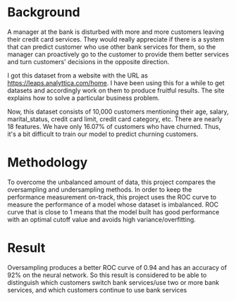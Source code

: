 # Background

A manager at the bank is disturbed with more and more customers leaving their credit card services. They would really appreciate if there is a system that can predict customer who use other bank services for them, so the manager can proactively go to the customer to provide them better services and turn customers' decisions in the opposite direction.

I got this dataset from a website with the URL as https://leaps.analyttica.com/home. I have been using this for a while to get datasets and accordingly work on them to produce fruitful results. The site explains how to solve a particular business problem.

Now, this dataset consists of 10,000 customers mentioning their age, salary, marital_status, credit card limit, credit card category, etc. There are nearly 18 features. We have only 16.07% of customers who have churned. Thus, it's a bit difficult to train our model to predict churning customers.

# Methodology

To overcome the unbalanced amount of data, this project compares the oversampling and undersampling methods. In order to keep the performance measurement on-track, this project uses the ROC curve to measure the performance of a model whose dataset is imbalanced. ROC curve that is close to 1 means that the model built has good performance with an optimal cutoff value and avoids high variance/overfitting.

# Result

Oversampling produces a better ROC curve of 0.94 and has an accuracy of 92% on the neural network. So this result is considered to be able to distinguish which customers switch bank services/use two or more bank services, and which customers continue to use bank services
